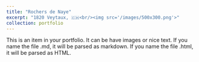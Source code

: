 ```yaml
---
title: "Rochers de Naye"
excerpt: "1820 Veytaux, 🇨🇭<br/><img src='/images/500x300.png'>"
collection: portfolio
---
```


This is an item in your portfolio. It can be have images or nice text. If you name the file .md, it will be parsed as markdown. If you name the file .html, it will be parsed as HTML. 
